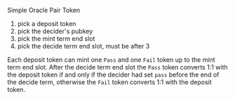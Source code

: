 Simple Oracle Pair Token

1. pick a deposit token
2. pick the decider's pubkey
3. pick the mint term end slot
4. pick the decide term end slot, must be after 3

Each deposit token can mint one `Pass` and one `Fail` token up to
the mint term end slot. After the decide term end slot the `Pass`
token converts 1:1 with the deposit token if and only if the decider
had set `pass` before the end of the decide term, otherwise the `Fail`
token converts 1:1 with the deposit token.
